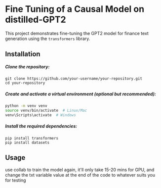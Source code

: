 # Fine Tuning of a Causal Model on distilled-GPT2
This project demonstrates fine-tuning the GPT2 model for finance text generation using the `transformers` library.

## Installation

##### Clone the repository:
```
git clone https://github.com/your-username/your-repository.git
cd your-repository
```

##### Create and activate a virtual environment (optional but recommended):

```bash
python -m venv venv
source venv/bin/activate  # Linux/Mac
venv\Scripts\activate  # Windows
```
##### Install the required dependencies:
```
pip install transformers
pip install datasets
```

## Usage
use collab to train the model again, it'll only take 15-20 mins for GPU, and change the txt variable value at the end of the code to whatever suits you for testing



